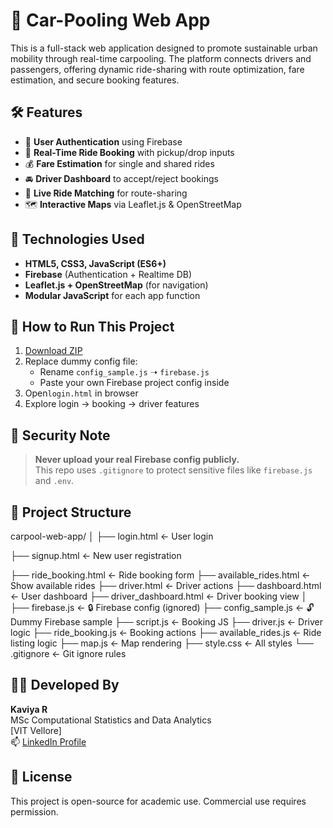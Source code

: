 # 🚗 Car-Pooling Web App

This is a full-stack web application designed to promote sustainable urban mobility through real-time carpooling. The platform connects drivers and passengers, offering dynamic ride-sharing with route optimization, fare estimation, and secure booking features.

## 🛠️ Features

- 🔐 **User Authentication** using Firebase
- 📍 **Real-Time Ride Booking** with pickup/drop inputs
- 💰 **Fare Estimation** for single and shared rides
- 🚘 **Driver Dashboard** to accept/reject bookings
- 🔄 **Live Ride Matching** for route-sharing
- 🗺️ **Interactive Maps** via Leaflet.js & OpenStreetMap

## 🧱 Technologies Used

- **HTML5, CSS3, JavaScript (ES6+)**
- **Firebase** (Authentication + Realtime DB)
- **Leaflet.js + OpenStreetMap** (for navigation)
- **Modular JavaScript** for each app function


## 🔧 How to Run This Project

1. [Download ZIP](https://github.com/Kaviyanaidu/Car-Pooling.git)
2. Replace dummy config file:
   - Rename `config_sample.js` ➝ `firebase.js`
   - Paste your own Firebase project config inside
3. Open`login.html` in browser
4. Explore login → booking → driver features

## 🔐 Security Note

> **Never upload your real Firebase config publicly.**  
This repo uses `.gitignore` to protect sensitive files like `firebase.js` and `.env`.

## 📁 Project Structure

carpool-web-app/
│
├── login.html ← User login

├── signup.html ← New user registration

├── ride_booking.html ← Ride booking form
├── available_rides.html ← Show available rides
├── driver.html ← Driver actions
├── dashboard.html ← User dashboard
├── driver_dashboard.html ← Driver booking view
│
├── firebase.js ← 🔒 Firebase config (ignored)
├── config_sample.js ← 🔓 Dummy Firebase sample
├── script.js ← Booking JS
├── driver.js ← Driver logic
├── ride_booking.js ← Booking actions
├── available_rides.js ← Ride listing logic
├── map.js ← Map rendering
├── style.css ← All styles
└── .gitignore ← Git ignore rules

## 👩‍💻 Developed By

**Kaviya R**  
MSc Computational Statistics and Data Analytics  
[VIT Vellore]  
📫 [LinkedIn Profile](https://www.linkedin.com/in/kaviya-naidu-28646928a)

## 📄 License

This project is open-source for academic use. Commercial use requires permission.
